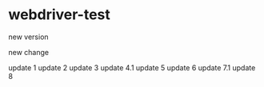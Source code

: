 # webdriver-test

new version

new change

update 1
update 2
update 3
update 4.1
update 5
update 6
update 7.1
update 8
